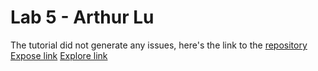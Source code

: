 # Lab 5 - Arthur Lu
The tutorial did not generate any issues, here's the link to the [repository](https://github.com/ltcptgeneral/github-actions-for-ci/issues)
[Expose link](https://ltcptgeneral.github.io/cse110-lab5/expose.html)
[Explore link](https://ltcptgeneral.github.io/cse110-lab5/explore.html)